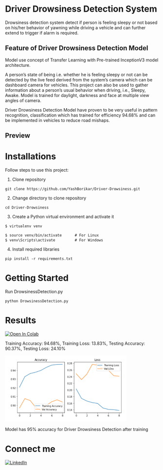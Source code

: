 # Driver Drowsiness Detection System
Drowsiness detection system detect if person is feeling sleepy or not based on his/her behavior of yawning while driving a vehicle and can further extend to trigger if alarm is required.

## Feature of Driver Drowsiness Detection Model
Model use concept of Transfer Learning with Pre-trained InceptionV3 model architecture.

A person’s state of being i.e. whether he is feeling sleepy or not can be detected by the live feed derived from the system’s camera which can be dashboard camera for vehicles.
This project can also be used to gather information about a person’s usual behavior when driving, i.e., Sleepy, Awake.
Model is trained for daylight, darkness and face at multiple view angles of camera.

Driver Drowsiness Detection Model have proven to be very useful in pattern recognition, classification which has trained for efficiency 94.68% and 
can be implemented in vehicles to reduce road mishaps.

## Preview


# Installations
Follow steps to use this project:

1. Clone repository
```
git clone https://github.com/YashBorikar/Driver-Drowsiness.git
```
2. Change directory to clone repository

```
cd Driver-Drowsiness
```
3. Create a Python virtual environment and activate it
```
$ virtualenv venv
```
```
$ source venv/bin/activate      # For Linux
$ venv\Scripts\activate         # For Windows
```
4. Install required libraries
```
pip install -r requirements.txt
```
# Getting Started
Run DrowsinessDetection.py
```
python DrowsinessDetection.py
```

# Results

<a href="https://colab.research.google.com/drive/12mKaPj5764tvnd5dBqjUZGDqT5cDN4Ma?usp=sharing"><img src="https://colab.research.google.com/assets/colab-badge.svg" alt="Open In Colab"/></a>

 Training Accuracy: 94.68%, Training Loss: 13.83%, Testing Accuracy: 90.37%, Testing Loss: 24.10%

<p>
  <img src="Git Assets/Accuracy.png" width="400" alt="Accuracy">
</p>

Model has 95% accuracy for Driver Drowsiness Detection after training


# Connect me
[![LinkedIn](https://img.shields.io/badge/-LinkedIn-black.svg?style=flat-square&logo=linkedin&colorB=555)](https://www.linkedin.com/in/yashborikar/)